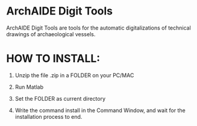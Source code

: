 ArchAIDE Digit Tools
====================
ArchAIDE Digit Tools are tools for the automatic digitalizations of technical drawings of archaeological vessels.

HOW TO INSTALL:
===============
1) Unzip the file .zip in a FOLDER on your PC/MAC

2) Run Matlab

3) Set the FOLDER as current directory

4) Write the command install in the Command Window, and wait for the installation process to end.
